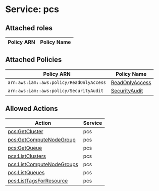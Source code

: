 # Service: pcs

## Attached roles

| Policy ARN | Policy Name |
|------------|-------------|
## Attached Policies

| Policy ARN | Policy Name |
|------------|-------------|
| `arn:aws:iam::aws:policy/ReadOnlyAccess` | [ReadOnlyAccess](../policies.md#readonlyaccess) |
| `arn:aws:iam::aws:policy/SecurityAudit` | [SecurityAudit](../policies.md#securityaudit) |

## Allowed Actions

| Action | Service |
|--------|---------|
| [pcs:GetCluster](../actions.md#pcs:getcluster) | pcs |
| [pcs:GetComputeNodeGroup](../actions.md#pcs:getcomputenodegroup) | pcs |
| [pcs:GetQueue](../actions.md#pcs:getqueue) | pcs |
| [pcs:ListClusters](../actions.md#pcs:listclusters) | pcs |
| [pcs:ListComputeNodeGroups](../actions.md#pcs:listcomputenodegroups) | pcs |
| [pcs:ListQueues](../actions.md#pcs:listqueues) | pcs |
| [pcs:ListTagsForResource](../actions.md#pcs:listtagsforresource) | pcs |